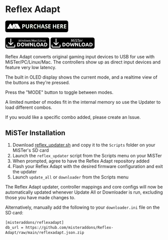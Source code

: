 # Reflex Adapt

<a href="https://misteraddons.com/collections/parts/products/reflex-adapt"><img src="images/purchase.png" alt="Purchase Reflex Adapt" title="Purchase Reflex Adapt" width="200"></a>

<a href="https://github.com/misteraddons/Reflex-Adapt/releases/download/v1.08/reflex-v1.08.zip"><img src="images/desktop-download.png" alt="Download Windows/Mac/Linux updater" title="Download Windows/Mac/Linux updater" width="140"></a>
<a href="https://github.com/misteraddons/Reflex-Adapt/releases/latest/download/reflex_updater.sh"><img src="images/mister-download.png" alt="Download MiSTer updater" title="Download MiSTer updater" width="140"></a>


Reflex Adapt converts original gaming input devices to USB for use with MiSTer/PC/Linux/Mac. The controllers show up as direct input devices and feature very low latency. 

The built in OLED display shows the current mode, and a realtime view of the buttons as they're pressed.

Press the "MODE" button to toggle between modes.

A limited number of modes fit in the internal memory so use the Updater to load different combos.

If you would like a specific combo added, please create an Issue.

## MiSTer Installation

1. Download [reflex_updater.sh](https://github.com/misteraddons/Reflex-Adapt/releases/latest/download/reflex_updater.sh) and copy it to the `Scripts` folder on your MiSTer's SD card
2. Launch the `reflex_updater` script from the Scripts menu on your MiSTer
3. When prompted, agree to have the Reflex Adapt repository added
4. Flash your Reflex Adapt with the desired firmware configuration and exit the updater
5. Launch `update_all` or `downloader` from the Scripts menu

The Reflex Adapt updater, controller mappings and core configs will now be automatically updated whenever Update All or Downloader is run, excluding those you have made changes to.

Alternatively, manually add the following to your `downloader.ini` file on the SD card:

```
[misteraddons/reflexadapt]
db_url = https://github.com/misteraddons/Reflex-Adapt/raw/main/reflexadapt.json.zip
```
